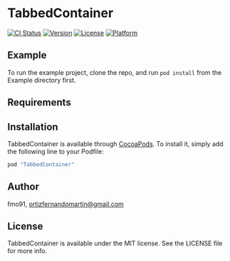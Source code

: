 # TabbedContainer

[![CI Status](http://img.shields.io/travis/fmo91/TabbedContainer.svg?style=flat)](https://travis-ci.org/fmo91/TabbedContainer)
[![Version](https://img.shields.io/cocoapods/v/TabbedContainer.svg?style=flat)](http://cocoapods.org/pods/TabbedContainer)
[![License](https://img.shields.io/cocoapods/l/TabbedContainer.svg?style=flat)](http://cocoapods.org/pods/TabbedContainer)
[![Platform](https://img.shields.io/cocoapods/p/TabbedContainer.svg?style=flat)](http://cocoapods.org/pods/TabbedContainer)

## Example

To run the example project, clone the repo, and run `pod install` from the Example directory first.

## Requirements

## Installation

TabbedContainer is available through [CocoaPods](http://cocoapods.org). To install
it, simply add the following line to your Podfile:

```ruby
pod "TabbedContainer"
```

## Author

fmo91, ortizfernandomartin@gmail.com

## License

TabbedContainer is available under the MIT license. See the LICENSE file for more info.
